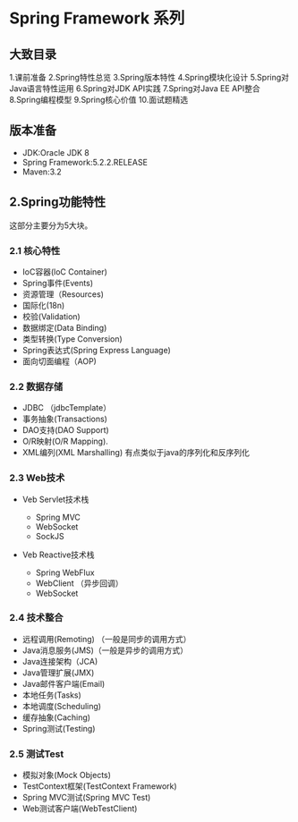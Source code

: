 
# Spring Framework 系列


## 大致目录

1.课前准备
2.Spring特性总览
3.Spring版本特性
4.Spring模块化设计
5.Spring对Java语言特性运用
6.Spring对JDK API实践
7.Spring对Java EE API整合
8.Spring编程模型
9.Spring核心价值
10.面试题精选


## 版本准备

- JDK:Oracle JDK 8
- Spring Framework:5.2.2.RELEASE 
- Maven:3.2



## 2.Spring功能特性

这部分主要分为5大块。

### 2.1 核心特性


- IoC容器(loC Container)
- Spring事件(Events) 
- 资源管理（Resources) 
- 国际化(18n)
- 校验(Validation)
- 数据绑定(Data Binding) 
- 类型转换(Type Conversion)
- Spring表达式(Spring Express Language)
- 面向切面编程（AOP)



### 2.2 数据存储

- JDBC （jdbcTemplate）
- 事务抽象(Transactions)
- DAO支持(DAO Support)
- O/R映射(O/R Mapping).
- XML编列(XML Marshalling) 有点类似于java的序列化和反序列化



### 2.3 Web技术

- Veb Servlet技术栈
	- Spring MVC
	- WebSocket
	- SockJS

- Veb Reactive技术栈
	- Spring WebFlux
	- WebClient （异步回调）
	- WebSocket


### 2.4 技术整合


- 远程调用(Remoting) （一般是同步的调用方式）
- Java消息服务(JMS)（一般是异步的调用方式）
- Java连接架构（JCA)
- Java管理扩展(JMX)
- Java邮件客户端(Email)
- 本地任务(Tasks)
- 本地调度(Scheduling)
- 缓存抽象(Caching)
- Spring测试(Testing)


### 2.5 测试Test

- 模拟对象(Mock Objects)
- TestContext框架(TestContext Framework)
- Spring MVC测试(Spring MVC Test)
- Web测试客户端(WebTestClient)









